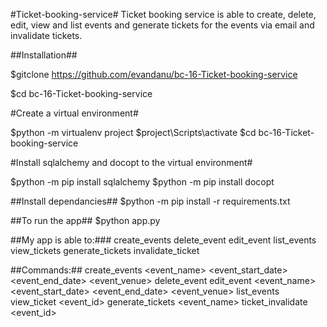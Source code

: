#Ticket-booking-service#
Ticket booking service is able to create, delete, edit, view and list events and generate tickets for the events via email and invalidate tickets.

##Installation##

$gitclone https://github.com/evandanu/bc-16-Ticket-booking-service

$cd bc-16-Ticket-booking-service

#Create a virtual environment#

$python -m virtualenv project
$project\Scripts\activate
$cd bc-16-Ticket-booking-service

#Install sqlalchemy and docopt to the virtual environment#

$python -m pip install sqlalchemy
$python -m pip install docopt

##Install dependancies##
$python -m pip install -r requirements.txt

##To run the app##
$python app.py


##My app is able to:###
create_events
delete_event
edit_event
list_events
view_tickets
generate_tickets
invalidate_ticket

##Commands:##
create_events <event_name> <event_start_date> <event_end_date> <event_venue>
delete_event <id>
edit_event <id> <event_name> <event_start_date> <event_end_date> <event_venue>
list_events
view_ticket <event_id>
generate_tickets <email> <event_name>
ticket_invalidate <event_id>

